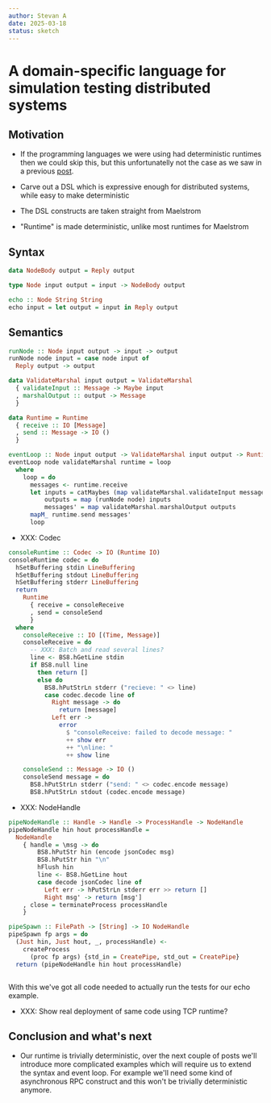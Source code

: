 ```yaml
---
author: Stevan A
date: 2025-03-18
status: sketch
---
```


# A domain-specific language for simulation testing distributed systems

## Motivation

* If the programming languages we were using had deterministic runtimes then we
  could skip this, but this unfortunatelly not the case as we saw in a previous
  [post](https://github.com/pragma-org/simulation-testing/blob/main/blog/dist/03-simulation-testing-echo-example.md).

* Carve out a DSL which is expressive enough for distributed systems, while
  easy to make deterministic

* The DSL constructs are taken straight from Maelstrom

* "Runtime" is made deterministic, unlike most runtimes for Maelstrom

## Syntax

```haskell
data NodeBody output = Reply output

type Node input output = input -> NodeBody output

echo :: Node String String
echo input = let output = input in Reply output
```

## Semantics

```haskell
runNode :: Node input output -> input -> output
runNode node input = case node input of
  Reply output -> output
```


```haskell
data ValidateMarshal input output = ValidateMarshal
  { validateInput :: Message -> Maybe input
  , marshalOutput :: output -> Message
  }
```

```haskell
data Runtime = Runtime
  { receive :: IO [Message]
  , send :: Message -> IO ()
  }
```

```haskell
eventLoop :: Node input output -> ValidateMarshal input output -> Runtime -> IO ()
eventLoop node validateMarshal runtime = loop
  where
    loop = do
      messages <- runtime.receive
      let inputs = catMaybes (map validateMarshal.validateInput messages)
          outputs = map (runNode node) inputs
          messages' = map validateMarshal.marshalOutput outputs
      mapM_ runtime.send messages'
      loop
```

* XXX: Codec

```haskell
consoleRuntime :: Codec -> IO (Runtime IO)
consoleRuntime codec = do
  hSetBuffering stdin LineBuffering
  hSetBuffering stdout LineBuffering
  hSetBuffering stderr LineBuffering
  return
    Runtime
      { receive = consoleReceive
      , send = consoleSend
      }
  where
    consoleReceive :: IO [(Time, Message)]
    consoleReceive = do
      -- XXX: Batch and read several lines?
      line <- BS8.hGetLine stdin
      if BS8.null line
        then return []
        else do
          BS8.hPutStrLn stderr ("recieve: " <> line)
          case codec.decode line of
            Right message -> do
              return [message]
            Left err ->
              error
                $ "consoleReceive: failed to decode message: "
                ++ show err
                ++ "\nline: "
                ++ show line

    consoleSend :: Message -> IO ()
    consoleSend message = do
      BS8.hPutStrLn stderr ("send: " <> codec.encode message)
      BS8.hPutStrLn stdout (codec.encode message)
```

* XXX: NodeHandle

```haskell
pipeNodeHandle :: Handle -> Handle -> ProcessHandle -> NodeHandle
pipeNodeHandle hin hout processHandle =
  NodeHandle
    { handle = \msg -> do
        BS8.hPutStr hin (encode jsonCodec msg)
        BS8.hPutStr hin "\n"
        hFlush hin
        line <- BS8.hGetLine hout
        case decode jsonCodec line of
          Left err -> hPutStrLn stderr err >> return []
          Right msg' -> return [msg']
    , close = terminateProcess processHandle
    }

pipeSpawn :: FilePath -> [String] -> IO NodeHandle
pipeSpawn fp args = do
  (Just hin, Just hout, _, processHandle) <-
    createProcess
      (proc fp args) {std_in = CreatePipe, std_out = CreatePipe}
  return (pipeNodeHandle hin hout processHandle)
```

``` {.haskell include=../moskstraumen/src/Moskstraumen/Simulate.hs snippet=blackboxTest}
```

With this we've got all code needed to actually run the tests for our echo
example.

* XXX: Show real deployment of same code using TCP runtime?

## Conclusion and what's next

* Our runtime is trivially deterministic, over the next couple of posts we'll
  introduce more complicated examples which will require us to extend the
  syntax and event loop. For example we'll need some kind of asynchronous RPC
  construct and this won't be trivially deterministic anymore.
